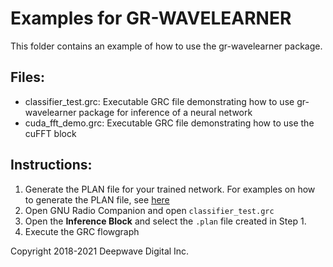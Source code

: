 # Examples for GR-WAVELEARNER
This folder contains an example of how to use the gr-wavelearner package.

## Files:

- classifier_test.grc: Executable GRC file demonstrating how to use gr-wavelearner package for
                       inference of a neural network
- cuda_fft_demo.grc: Executable GRC file demonstrating how to use the cuFFT block

## Instructions:

1. Generate the PLAN file for your trained network. For examples on how to generate the PLAN file, see
[here](https://github.com/deepwavedigital/airstack-examples/tree/master/python/inference)
2. Open GNU Radio Companion and open `classifier_test.grc`
3. Open the **Inference Block** and select the `.plan` file created in Step 1.
4. Execute the GRC flowgraph



Copyright 2018-2021 Deepwave Digital Inc.
